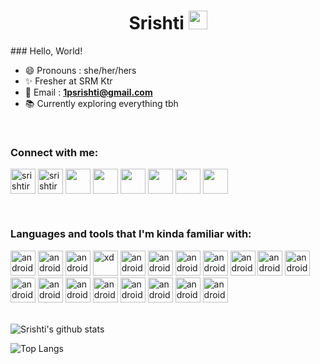 <h1 align="center">Srishti <img src="https://img.icons8.com/color/2x/instagram-verification-badge.png" height="30" width="30">
</h1>
### Hello, World!

<br>

- :smile: Pronouns : she/her/hers
- :sparkles: Fresher at SRM Ktr
- :e-mail: Email : **1psrishti@gmail.com** 
- :books: Currently exploring everything tbh

<br>

### Connect with me:

<p  align="left">

<a  href="https://linkedin.com/in/srishtirawat2002"  target="blank">
<img  align="center"  src="https://img.icons8.com/doodle/2x/linkedin.png"  alt="srishtirawat2002"  height="40"  width="40"  /></a>
<a  href="https://www.instagram.com/_srishtayyy_"  target="blank">
<img  align="center"  src="https://img.icons8.com/dusk/2x/instagram-new.png"  alt="srishtirawat2002"  height="40"  width="40"  /></a>
<a  href="https://linkedin.com/in/srishtirawat2002"  target="blank">
<img  align="center"  src="https://img.icons8.com/doodle/2x/twitter.png"  height="40"  width="40"  /></a>
<a  href="https://linkedin.com/in/srishtirawat2002"  target="blank">
<img  align="center"  src="https://img.icons8.com/doodle/2x/gmail.png"  height="40"  width="40"  /></a>
<a  href="https://linkedin.com/in/srishtirawat2002"  target="blank">
<img  align="center"  src="https://img.icons8.com/doodle/2x/quora--v1.png"  height="40"  width="40"  /></a>
<a  href="https://linkedin.com/in/srishtirawat2002"  target="blank">
<img  align="center"  src="https://img.icons8.com/doodle/2x/dribbble-old-logo.png"  height="40"  width="40"  /></a>
<a  href="https://linkedin.com/in/srishtirawat2002"  target="blank">
<img  align="center"  src="https://img.icons8.com/doodle/2x/behance--v1.png"  height="40"  width="40"  /></a>
<a  href="https://linkedin.com/in/srishtirawat2002"  target="blank">
<img  align="center"  src="https://img.icons8.com/color/2x/codepen.png"  height="40"  width="40"  /></a>

</p>

<br>

### Languages and tools that I'm kinda familiar with:

<p  align="left">

<img src="https://img.icons8.com/plasticine/2x/android-os.png"  alt="android"  width="40"  height="40"/>    
<img src="https://img.icons8.com/plasticine/2x/visual-studio-code-2019.png"  alt="android"  width="40"  height="40"/>    
<img src="https://img.icons8.com/color/2x/blender-3d.png"  alt="android"  width="40"  height="40"/>    
<img  src="https://img.icons8.com/color/2x/fa314a/django.png"  alt="xd"  width="40"  height="40"/> 
<img src="https://www.vectorlogo.zone/logos/figma/figma-icon.svg"  alt="android"  width="40"  height="40"/>    
<img src="https://img.icons8.com/dusk/2x/dribbble.png"  alt="android"  width="40"  height="40"/>    
<img src="https://img.icons8.com/color/2x/adobe-xd.png"  alt="android"  width="40"  height="40"/>    
<img src="https://img.icons8.com/color/2x/firebase.png"  alt="android"  width="40"  height="40"/>    
<img src="https://img.icons8.com/color/2x/git.png"  alt="android"  width="40"  height="40"/>    
<img src="https://img.icons8.com/fluent/2x/github.png"  alt="android"  width="40"  height="40"/>
<img src="https://img.icons8.com/color/2x/html-5.png"  alt="android"  width="40"  height="40"/>
<img src="https://img.icons8.com/color/2x/css3.png"  alt="android"  width="40"  height="40"/>    
<img src="https://img.icons8.com/color/2x/javascript-logo-1.png"  alt="android"  width="40"  height="40"/>    
<img src="https://img.icons8.com/color/2x/java-coffee-cup-logo.png"  alt="android"  width="40"  height="40"/>    
<img src="https://img.icons8.com/color/2x/kotlin.png"  alt="android"  width="40"  height="40"/>    
<img src="https://devicons.github.io/devicon/devicon.git/icons/mysql/mysql-original-wordmark.svg"  alt="android"  width="40"  height="40"/>    
<img src="https://img.icons8.com/color/2x/python.png"  alt="android"  width="40"  height="40"/>    
<img src="https://img.icons8.com/fluent/2x/unity.png"  alt="android"  width="40"  height="40"/>    
<img src="https://img.icons8.com/color/2x/stackoverflow.png"  alt="android"  width="40"  height="40"/>    


<br>
<br>

![Srishti's github stats](https://github-readme-stats.vercel.app/api?username=1psrishti&show_icons=true&theme=dracula)

![Top Langs](https://github-readme-stats.vercel.app/api/top-langs/?username=1psrishti&show_icons=true&theme=dracula&layout=compact)

